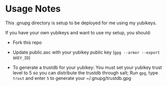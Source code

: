 Usage Notes
===========

This .gnupg directory is setup to be deployed for me using my yubikeys.

If you have your own yubikeys and want to use my setup, you should:

+ Fork this repo

+ Update public.asc with your yubikey public key (`gpg --armor --export $KEY_ID`)

+ To generate a trustdb for your yubikey: You must set your yubikey trust level to 5 so
    you can distribute the trustdb through salt; Run `gpg`, type `trust` and enter `5`
    to generate your ~/.gnupg/trustdb.gpg
